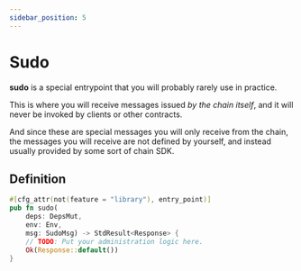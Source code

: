 ```yaml
---
sidebar_position: 5
---
```


# Sudo

**sudo** is a special entrypoint that you will probably rarely use in practice.

This is where you will receive messages issued _by the chain itself_,
and it will never be invoked by clients or other contracts.

And since these are special messages you will only receive from the chain,
the messages you will receive are not defined by yourself,
and instead usually provided by some sort of chain SDK.

## Definition

```rust title="contract.rs"
#[cfg_attr(not(feature = "library"), entry_point)]
pub fn sudo(
    deps: DepsMut, 
    env: Env,
    msg: SudoMsg) -> StdResult<Response> {
    // TODO: Put your administration logic here.
    Ok(Response::default())
}
```
